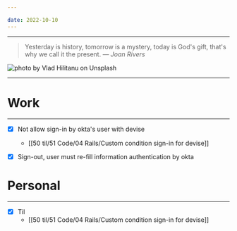 ```yaml
---

date: 2022-10-10
---
```



---

> Yesterday is history, tomorrow is a mystery, today is God's gift, that's why we call it the present.
> — <cite>Joan Rivers</cite>

![photo by Vlad Hilitanu on Unsplash](https://images.unsplash.com/photo-1593069567131-53a0614dde1d?crop=entropy&cs=tinysrgb&fm=jpg&ixid=MnwzNjM5Nzd8MHwxfHJhbmRvbXx8fHx8fHx8fDE2NjUzNzQ2MDg&ixlib=rb-1.2.1&q=80&w=500&h=500)

---


# Work
---
- [x] Not allow sign-in by okta's user with devise
	- [[50 til/51 Code/04 Rails/Custom condition sign-in for devise]]
- [x] Sign-out, user must re-fill information authentication by okta


# Personal
---
- [x] Til
	-  [[50 til/51 Code/04 Rails/Custom condition sign-in for devise]]
